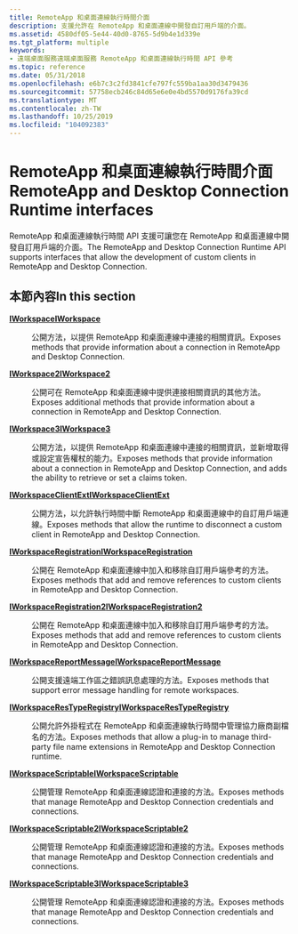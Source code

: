 ```yaml
---
title: RemoteApp 和桌面連線執行時間介面
description: 支援允許在 RemoteApp 和桌面連線中開發自訂用戶端的介面。
ms.assetid: 4580df05-5e44-40d0-8765-5d9b4e1d339e
ms.tgt_platform: multiple
keywords:
- 遠端桌面服務遠端桌面服務 RemoteApp 和桌面連線執行時間 API 參考
ms.topic: reference
ms.date: 05/31/2018
ms.openlocfilehash: e6b7c3c2fd3841cfe797fc559ba1aa30d3479436
ms.sourcegitcommit: 57758ecb246c84d65e6e0e4bd5570d9176fa39cd
ms.translationtype: MT
ms.contentlocale: zh-TW
ms.lasthandoff: 10/25/2019
ms.locfileid: "104092383"
---
```

# <a name="remoteapp-and-desktop-connection-runtime-interfaces"></a><span data-ttu-id="6e7e4-104">RemoteApp 和桌面連線執行時間介面</span><span class="sxs-lookup"><span data-stu-id="6e7e4-104">RemoteApp and Desktop Connection Runtime interfaces</span></span>

<span data-ttu-id="6e7e4-105">RemoteApp 和桌面連線執行時間 API 支援可讓您在 RemoteApp 和桌面連線中開發自訂用戶端的介面。</span><span class="sxs-lookup"><span data-stu-id="6e7e4-105">The RemoteApp and Desktop Connection Runtime API supports interfaces that allow the development of custom clients in RemoteApp and Desktop Connection.</span></span>

## <a name="in-this-section"></a><span data-ttu-id="6e7e4-106">本節內容</span><span class="sxs-lookup"><span data-stu-id="6e7e4-106">In this section</span></span>

<dl> <dt>

[<span data-ttu-id="6e7e4-107">**IWorkspace**</span><span class="sxs-lookup"><span data-stu-id="6e7e4-107">**IWorkspace**</span></span>](/windows/desktop/api/workspaceruntime/nn-workspaceruntime-iworkspace)
</dt> <dd>

<span data-ttu-id="6e7e4-108">公開方法，以提供 RemoteApp 和桌面連線中連接的相關資訊。</span><span class="sxs-lookup"><span data-stu-id="6e7e4-108">Exposes methods that provide information about a connection in RemoteApp and Desktop Connection.</span></span>

</dd> <dt>

[<span data-ttu-id="6e7e4-109">**IWorkspace2**</span><span class="sxs-lookup"><span data-stu-id="6e7e4-109">**IWorkspace2**</span></span>](/windows/desktop/api/workspaceruntime/nn-workspaceruntime-iworkspace2)
</dt> <dd>

<span data-ttu-id="6e7e4-110">公開可在 RemoteApp 和桌面連線中提供連接相關資訊的其他方法。</span><span class="sxs-lookup"><span data-stu-id="6e7e4-110">Exposes additional methods that provide information about a connection in RemoteApp and Desktop Connection.</span></span>

</dd> <dt>

[<span data-ttu-id="6e7e4-111">**IWorkspace3**</span><span class="sxs-lookup"><span data-stu-id="6e7e4-111">**IWorkspace3**</span></span>](/windows/desktop/api/workspaceruntime/nn-workspaceruntime-iworkspace3)
</dt> <dd>

<span data-ttu-id="6e7e4-112">公開方法，以提供 RemoteApp 和桌面連線中連接的相關資訊，並新增取得或設定宣告權杖的能力。</span><span class="sxs-lookup"><span data-stu-id="6e7e4-112">Exposes methods that provide information about a connection in RemoteApp and Desktop Connection, and adds the ability to retrieve or set a claims token.</span></span>

</dd> <dt>

[<span data-ttu-id="6e7e4-113">**IWorkspaceClientExt**</span><span class="sxs-lookup"><span data-stu-id="6e7e4-113">**IWorkspaceClientExt**</span></span>](/windows/desktop/api/Workspaceruntimeclientext/nn-workspaceruntimeclientext-iworkspaceclientext)
</dt> <dd>

<span data-ttu-id="6e7e4-114">公開方法，以允許執行時間中斷 RemoteApp 和桌面連線中的自訂用戶端連線。</span><span class="sxs-lookup"><span data-stu-id="6e7e4-114">Exposes methods that allow the runtime to disconnect a custom client in RemoteApp and Desktop Connection.</span></span>

</dd> <dt>

[<span data-ttu-id="6e7e4-115">**IWorkspaceRegistration**</span><span class="sxs-lookup"><span data-stu-id="6e7e4-115">**IWorkspaceRegistration**</span></span>](/windows/desktop/api/workspaceruntime/nn-workspaceruntime-iworkspaceregistration)
</dt> <dd>

<span data-ttu-id="6e7e4-116">公開在 RemoteApp 和桌面連線中加入和移除自訂用戶端參考的方法。</span><span class="sxs-lookup"><span data-stu-id="6e7e4-116">Exposes methods that add and remove references to custom clients in RemoteApp and Desktop Connection.</span></span>

</dd> <dt>

[<span data-ttu-id="6e7e4-117">**IWorkspaceRegistration2**</span><span class="sxs-lookup"><span data-stu-id="6e7e4-117">**IWorkspaceRegistration2**</span></span>](/windows/desktop/api/workspaceruntime/nn-workspaceruntime-iworkspaceregistration2)
</dt> <dd>

<span data-ttu-id="6e7e4-118">公開在 RemoteApp 和桌面連線中加入和移除自訂用戶端參考的方法。</span><span class="sxs-lookup"><span data-stu-id="6e7e4-118">Exposes methods that add and remove references to custom clients in RemoteApp and Desktop Connection.</span></span>

</dd> <dt>

[<span data-ttu-id="6e7e4-119">**IWorkspaceReportMessage**</span><span class="sxs-lookup"><span data-stu-id="6e7e4-119">**IWorkspaceReportMessage**</span></span>](/windows/desktop/api/workspaceruntime/nn-workspaceruntime-iworkspacereportmessage)
</dt> <dd>

<span data-ttu-id="6e7e4-120">公開支援遠端工作區之錯誤訊息處理的方法。</span><span class="sxs-lookup"><span data-stu-id="6e7e4-120">Exposes methods that support error message handling for remote workspaces.</span></span>

</dd> <dt>

[<span data-ttu-id="6e7e4-121">**IWorkspaceResTypeRegistry**</span><span class="sxs-lookup"><span data-stu-id="6e7e4-121">**IWorkspaceResTypeRegistry**</span></span>](/windows/desktop/api/Workspaceax/nn-workspaceax-iworkspacerestyperegistry)
</dt> <dd>

<span data-ttu-id="6e7e4-122">公開允許外掛程式在 RemoteApp 和桌面連線執行時間中管理協力廠商副檔名的方法。</span><span class="sxs-lookup"><span data-stu-id="6e7e4-122">Exposes methods that allow a plug-in to manage third-party file name extensions in RemoteApp and Desktop Connection runtime.</span></span>

</dd> <dt>

[<span data-ttu-id="6e7e4-123">**IWorkspaceScriptable**</span><span class="sxs-lookup"><span data-stu-id="6e7e4-123">**IWorkspaceScriptable**</span></span>](/windows/desktop/api/workspaceruntime/nn-workspaceruntime-iworkspacescriptable)
</dt> <dd>

<span data-ttu-id="6e7e4-124">公開管理 RemoteApp 和桌面連線認證和連接的方法。</span><span class="sxs-lookup"><span data-stu-id="6e7e4-124">Exposes methods that manage RemoteApp and Desktop Connection credentials and connections.</span></span>

</dd> <dt>

[<span data-ttu-id="6e7e4-125">**IWorkspaceScriptable2**</span><span class="sxs-lookup"><span data-stu-id="6e7e4-125">**IWorkspaceScriptable2**</span></span>](/windows/desktop/api/workspaceruntime/nn-workspaceruntime-iworkspacescriptable2)
</dt> <dd>

<span data-ttu-id="6e7e4-126">公開管理 RemoteApp 和桌面連線認證和連接的方法。</span><span class="sxs-lookup"><span data-stu-id="6e7e4-126">Exposes methods that manage RemoteApp and Desktop Connection credentials and connections.</span></span>

</dd> <dt>

[<span data-ttu-id="6e7e4-127">**IWorkspaceScriptable3**</span><span class="sxs-lookup"><span data-stu-id="6e7e4-127">**IWorkspaceScriptable3**</span></span>](/windows/desktop/api/workspaceruntime/nn-workspaceruntime-iworkspacescriptable3)
</dt> <dd>

<span data-ttu-id="6e7e4-128">公開管理 RemoteApp 和桌面連線認證和連接的方法。</span><span class="sxs-lookup"><span data-stu-id="6e7e4-128">Exposes methods that manage RemoteApp and Desktop Connection credentials and connections.</span></span>

</dd> </dl>

 

 




